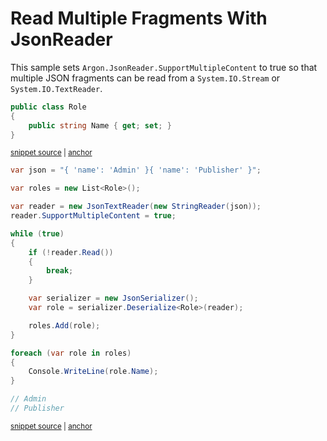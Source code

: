 # Read Multiple Fragments With JsonReader

This sample sets `Argon.JsonReader.SupportMultipleContent` to true so that multiple JSON fragments can be read from a `System.IO.Stream` or `System.IO.TextReader`.

<!-- snippet: ReadMultipleContentWithJsonReaderTypes -->
<a id='snippet-readmultiplecontentwithjsonreadertypes'></a>
```cs
public class Role
{
    public string Name { get; set; }
}
```
<sup><a href='/src/ArgonTests/Documentation/Samples/Json/ReadMultipleContentWithJsonReader.cs#L7-L14' title='Snippet source file'>snippet source</a> | <a href='#snippet-readmultiplecontentwithjsonreadertypes' title='Start of snippet'>anchor</a></sup>
<!-- endSnippet -->

<!-- snippet: ReadMultipleContentWithJsonReaderUsage -->
<a id='snippet-readmultiplecontentwithjsonreaderusage'></a>
```cs
var json = "{ 'name': 'Admin' }{ 'name': 'Publisher' }";

var roles = new List<Role>();

var reader = new JsonTextReader(new StringReader(json));
reader.SupportMultipleContent = true;

while (true)
{
    if (!reader.Read())
    {
        break;
    }

    var serializer = new JsonSerializer();
    var role = serializer.Deserialize<Role>(reader);

    roles.Add(role);
}

foreach (var role in roles)
{
    Console.WriteLine(role.Name);
}

// Admin
// Publisher
```
<sup><a href='/src/ArgonTests/Documentation/Samples/Json/ReadMultipleContentWithJsonReader.cs#L19-L49' title='Snippet source file'>snippet source</a> | <a href='#snippet-readmultiplecontentwithjsonreaderusage' title='Start of snippet'>anchor</a></sup>
<!-- endSnippet -->
